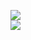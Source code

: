 [![](https://img.shields.io/badge/Made%20With-Github%20Spray-lightgrey.svg?style=for-the-badge&logo=github)](https://github.com/Annihil/github-spray#25963)  
[![](https://i.imgur.com/2DrTn0Z.gif)](https://github.com/Annihil/github-spray)